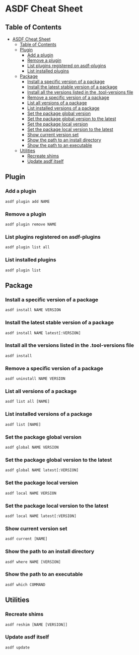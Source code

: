 # ASDF Cheat Sheet

## Table of Contents

- [ASDF Cheat Sheet](#asdf-cheat-sheet)
  - [Table of Contents](#table-of-contents)
  - [Plugin](#plugin)
    - [Add a plugin](#add-a-plugin)
    - [Remove a plugin](#remove-a-plugin)
    - [List plugins registered on asdf-plugins](#list-plugins-registered-on-asdf-plugins)
    - [List installed plugins](#list-installed-plugins)
  - [Package](#package)
    - [Install a specific version of a package](#install-a-specific-version-of-a-package)
    - [Install the latest stable version of a package](#install-the-latest-stable-version-of-a-package)
    - [Install all the versions listed in the .tool-versions file](#install-all-the-versions-listed-in-the-tool-versions-file)
    - [Remove a specific version of a package](#remove-a-specific-version-of-a-package)
    - [List all versions of a package](#list-all-versions-of-a-package)
    - [List installed versions of a package](#list-installed-versions-of-a-package)
    - [Set the package global version](#set-the-package-global-version)
    - [Set the package global version to the latest](#set-the-package-global-version-to-the-latest)
    - [Set the package local version](#set-the-package-local-version)
    - [Set the package local version to the latest](#set-the-package-local-version-to-the-latest)
    - [Show current version set](#show-current-version-set)
    - [Show the path to an install directory](#show-the-path-to-an-install-directory)
    - [Show the path to an executable](#show-the-path-to-an-executable)
  - [Utilities](#utilities)
    - [Recreate shims](#recreate-shims)
    - [Update asdf itself](#update-asdf-itself)

## Plugin

### Add a plugin

```
asdf plugin add NAME
```

### Remove a plugin

```
asdf plugin remove NAME
```

### List plugins registered on asdf-plugins

```
asdf plugin list all
```

### List installed plugins

```
asdf plugin list
```

## Package

### Install a specific version of a package

```
asdf install NAME VERSION
```

### Install the latest stable version of a package

```
asdf install NAME latest[:VERSION]
```

### Install all the versions listed in the .tool-versions file

```
asdf install
```

### Remove a specific version of a package

```
asdf uninstall NAME VERSION
```

### List all versions of a package

```
asdf list all [NAME]
```

### List installed versions of a package

```
asdf list [NAME]
```

### Set the package global version

```
asdf global NAME VERSION
```

### Set the package global version to the latest

```
asdf global NAME latest[:VERSION]
```

### Set the package local version

```
asdf local NAME VERSION
```

### Set the package local version to the latest

```
asdf local NAME latest[:VERSION]
```

### Show current version set

```
asdf current [NAME]
```

### Show the path to an install directory

```
asdf where NAME [VERSION]
```

### Show the path to an executable

```
asdf which COMMAND
```

## Utilities

### Recreate shims

```
asdf reshim [NAME [VERSION]]
```

### Update asdf itself

```
asdf update
```
